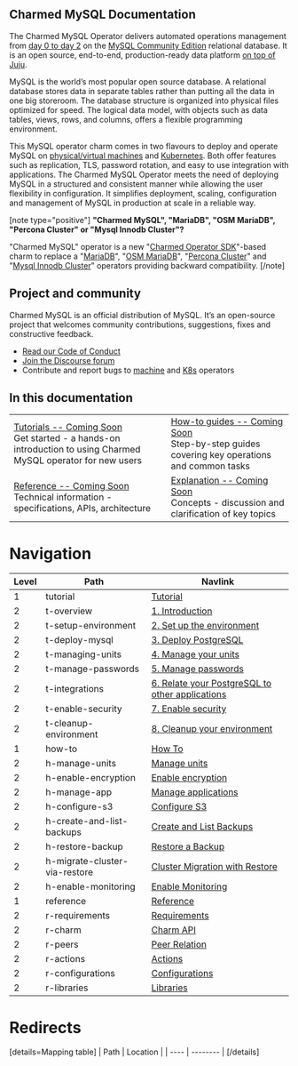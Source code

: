 ## Charmed MySQL Documentation

The Charmed MySQL Operator delivers automated operations management from [day 0 to day 2](https://codilime.com/blog/day-0-day-1-day-2-the-software-lifecycle-in-the-cloud-age/) on the [MySQL Community Edition](https://www.mysql.com/products/community/) relational database. It is an open source, end-to-end, production-ready data platform [on top of Juju](https://juju.is/).

MySQL is the world’s most popular open source database. A relational database stores data in separate tables rather than putting all the data in one big storeroom. The database structure is organized into physical files optimized for speed. The logical data model, with objects such as data tables, views, rows, and columns, offers a flexible programming environment.

This MySQL operator charm comes in two flavours to deploy and operate MySQL on [physical/virtual machines](https://github.com/canonical/mysql-operator) and [Kubernetes](https://github.com/canonical/mysql-k8s-operator). Both offer features such as replication, TLS, password rotation, and easy to use integration with applications. The Charmed MySQL Operator meets the need of deploying MySQL in a structured and consistent manner while allowing the user flexibility in configuration. It simplifies deployment, scaling, configuration and management of MySQL in production at scale in a reliable way.

[note type="positive"]
**"Charmed MySQL", "MariaDB", "OSM MariaDB", "Percona Cluster" or "Mysql Innodb Cluster"?**

"Charmed MySQL" operator is a new "[Charmed Operator SDK](https://juju.is/docs/sdk)"-based charm to replace a "[MariaDB](https://charmhub.io/mariadb)", "[OSM MariaDB](https://charmhub.io/charmed-osm-mariadb-k8s)", "[Percona Cluster](https://charmhub.io/percona-cluster)" and "[Mysql Innodb Cluster](https://charmhub.io/mysql-innodb-cluster)" operators providing backward compatibility.
[/note]

## Project and community

Charmed MySQL is an official distribution of MySQL. It’s an open-source project that welcomes community contributions, suggestions, fixes and constructive feedback.
- [Read our Code of Conduct](https://ubuntu.com/community/code-of-conduct)
- [Join the Discourse forum](https://discourse.charmhub.io/tag/mysql)
- Contribute and report bugs to [machine](https://github.com/canonical/mysql-operator) and [K8s](https://github.com/canonical/mysql-operator) operators

## In this documentation

| | |
|--|--|
|  [Tutorials -- Coming Soon]()</br>  Get started - a hands-on introduction to using Charmed MySQL operator for new users </br> |  [How-to guides -- Coming Soon]() </br> Step-by-step guides covering key operations and common tasks |
| [Reference -- Coming Soon]() </br> Technical information - specifications, APIs, architecture | [Explanation -- Coming Soon]() </br> Concepts - discussion and clarification of key topics  |

# Navigation

| Level | Path                          | Navlink                                                  |
|-------|-------------------------------|----------------------------------------------------------|
| 1     | tutorial                      | [Tutorial]()                                             |
| 2     | t-overview                    | [1. Introduction](TODO)                                  |
| 2     | t-setup-environment           | [2. Set up the environment](TODO)                        |
| 2     | t-deploy-mysql                | [3. Deploy PostgreSQL](TODO)                             |
| 2     | t-managing-units              | [4. Manage your units](TODO)                             |
| 2     | t-manage-passwords            | [5. Manage passwords](TODO)                              |
| 2     | t-integrations                | [6. Relate your PostgreSQL to other applications](TODO)  |
| 2     | t-enable-security             | [7. Enable security](TODO)                               |
| 2     | t-cleanup-environment         | [8. Cleanup your environment](TODO)                      |
| 1     | how-to                        | [How To]()                                               |
| 2     | h-manage-units                | [Manage units](TODO)                                     |
| 2     | h-enable-encryption           | [Enable encryption](TODO)                                |
| 2     | h-manage-app                  | [Manage applications](TODO)                              |
| 2     | h-configure-s3                | [Configure S3](TODO)                                     |
| 2     | h-create-and-list-backups     | [Create and List Backups](TODO)                          |
| 2     | h-restore-backup              | [Restore a Backup](TODO)                                 |
| 2     | h-migrate-cluster-via-restore | [Cluster Migration with Restore](TODO)                   |
| 2     | h-enable-monitoring           | [Enable Monitoring](TODO)                                |
| 1     | reference                     | [Reference]()                                            |
| 2     | r-requirements                | [Requirements](TODO)                                     |
| 2     | r-charm                       | [Charm API](TODO)                                        |
| 2     | r-peers                       | [Peer Relation](TODO)                                    |
| 2     | r-actions                     | [Actions](https://charmhub.io/mysql/actions)             |
| 2     | r-configurations              | [Configurations](https://charmhub.io/mysql/configure)    |
| 2     | r-libraries                   | [Libraries](https://charmhub.io/mysql/libraries/helpers) |

# Redirects

[details=Mapping table]
| Path | Location |
| ---- | -------- |
[/details]